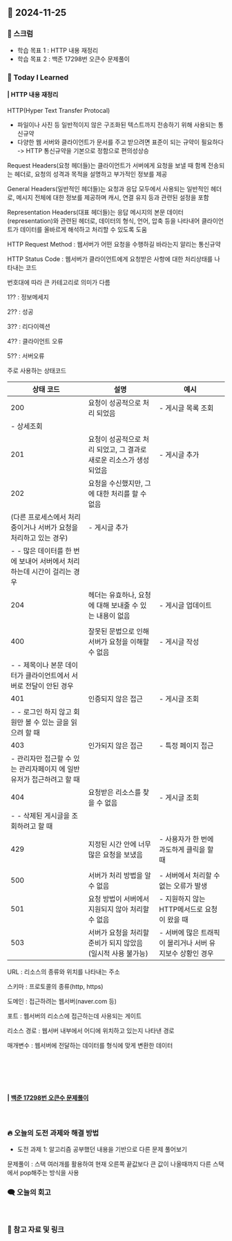 ## 📆 2024-11-25

### 🔔 스크럼

- 학습 목표 1 : HTTP 내용 재정리
- 학습 목표 2 : 백준 17298번 오큰수 문제풀이
  <br/>


### 🚀 Today I Learned

#### | HTTP 내용 재정리

HTTP(Hyper Text Transfer Protocal)

- 파일이나 사진 등 일반적이지 않은 구조화된 텍스트까지 전송하기 위해 사용되는 통신규약
- 다양한 웹 서버와 클라이언트가 문서를 주고 받으려면 표준이 되는 규약이 필요하다 -> HTTP 통신규약을 기본으로 정함으로 편의성상승

Request Headers(요청 헤더들)는 클라이언트가 서버에게 요청을 보낼 때 함께 전송되는 헤더로, 요청의 성격과 목적을 설명하고 부가적인 정보를 제공

General Headers(일반적인 헤더들)는 요청과 응답 모두에서 사용되는 일반적인 헤더로, 메시지 전체에 대한 정보를 제공하며 캐시, 연결 유지 등과 관련된 설정을 포함

Representation Headers(대표 헤더들)는 응답 메시지의 본문 데이터(representation)와 관련된 헤더로, 데이터의 형식, 언어, 압축 등을 나타내어 클라이언트가 데이터를 올바르게 해석하고 처리할 수 있도록 도움

HTTP Request Method : 웹서버가 어떤 요청을 수행하길 바라는지 알리는 통신규약

HTTP Status Code : 웹서버가 클라이언트에게 요청받은 사항에 대한 처리상태를 나타내는 코드

번호대에 따라 큰 카테고리로 의미가 다름

1?? : 정보메세지

2?? : 성공 

3?? : 리다이렉션

4?? : 클라이언트 오류

5?? : 서버오류

주로 사용하는 상태코드

| 상태 코드 | 설명 | 예시 |
| --- | --- | --- |
| 200 | 요청이 성공적으로 처리 되었음 | - 게시글 목록 조회
- 상세조회 |
| 201 | 요청이 성공적으로 처리 되었고, 그 결과로 새로운 리소스가 생성되었음 | - 게시글 추가 |
| 202 | 요청을 수신했지만, 그에 대한 처리를 할 수 없음
(다른 프로세스에서 처리 중이거나 서버가 요청을 처리하고 있는 경우) | - 게시글 추가
- - 많은 데이터를 한 번에 보내어 서버에서 처리하는데 시간이 걸리는 경우 |
| 204 | 헤더는 유효하나, 요청에 대해 보내줄 수 있는 내용이 없음 | - 게시글 업데이트 |
|  |  |  |
| 400 | 잘못된 문법으로 인해 서버가 요청을 이해할 수 없음 | - 게시글 작성 
- - 제목이나 본문 데이터가 클라이언트에서 서버로 전달이 안된 경우 |
| 401 | 인증되지 않은 접근 | - 게시글 조회
- - 로그인 하지 않고 회원만 볼 수 있는 글을 읽으려 할 때 |
| 403 | 인가되지 않은 접근 | - 특정 페이지 접근
- 관리자만 접근할 수 있는 관리자페이지 에 일반 유저가 접근하려고 할 때 |
| 404 | 요청받은 리소스를 찾을 수 없음 | - 게시글 조회
- - 삭제된 게시글을 조회하려고 할 때 |
| 429 | 지정된 시간 안에 너무 많은 요청을 보냈음 | - 사용자가 한 번에 과도하게 클릭을 할 때 |
|  |  |  |
| 500 | 서버가 처리 방법을 알 수 없음 | - 서버에서 처리할 수 없는 오류가 발생 |
| 501 | 요청 방법이 서버에서 지원되지 않아 처리할 수 없음 | - 지원하지 않는 HTTP메서드로 요청이 왔을 때 |
| 503 | 서버가 요청을 처리할 준비가 되지 않았음 (일시적 사용 불가능) | - 서버에 많은 트래픽이 몰리거나 서버 유지보수 상황인 경우 |

URL : 리소스의 종류와 위치를 나타내는 주소

스키마 : 프로토콜의 종류(http, https)

도메인 : 접근하려는 웹서버(naver.com 등)

포트 : 웹서버의 리소스에 접근하는데 사용되는 게이트

리소스 경로 : 웹서버 내부에서 어디에 위치하고 있는지 나타낸 경로

매개변수 : 웹서버에 전달하는 데이터를 형식에 맞게 변환한 데이터

<br/>
<br/>



<br/>
<br/>

#### | [백준 17298번 오큰수 문제풀이](https://github.com/availrum/newb/blob/main/rightbignum.cpp)

<br/>

### 🔥 오늘의 도전 과제와 해결 방법

- 도전 과제 1: 알고리즘 공부했던 내용을 기반으로 다른 문제 풀어보기
  <br/>

문제풀이 : 스택 여러개를 활용하여 현재 오른쪽 끝값보다 큰 값이 나올때까지 다른 스택에서 pop해주는 방식을 사용


### 🗨️ 오늘의 회고

<!--
- 오늘의 학습 경험에 대한 자유로운 생각이나 느낀 점을 기록합니다.
- 성공적인 점, 개선해야 할 점, 새롭게 시도하고 싶은 방법 등을 포함할 수 있습니다.-->

  <br/>


### 📰 참고 자료 및 링크
